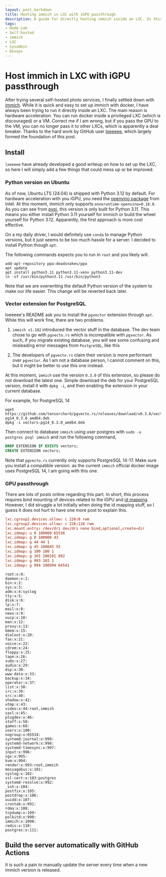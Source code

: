 ```yaml
---
layout: post_markdown
title: Hosting immich in LXC with iGPU passthrough
description: A guide for directly hosting immich inside an LXC. In this way, you do not have to run immich inside a docker container which is in turn inside a VM or privileged LXC. As a bonus point, you can pass through iGPU to multiple LXCs such that you can enjoy accelerations for some ML and transcoding tasks within LXC. Additionally, I wrote a GitHub workflow routinely (or manually) checking new immich release and building the new server with GitHub's runner, which can save lots of efforts on your side.
tags:
- Home Lab
- Self-hosted
- immich
- LXC
- Sysadmin
- Devops
---
```

# Host immich in LXC with iGPU passthrough

After trying several self-hosted photo services, I finally settled down with
[immich][immich github]. While it is quick and easy to set up immich with
docker, I have always been trying to run it directly inside an LXC. The main
reason is hardware acceleration. You can run docker inside a privileged LXC
(which is discouraged) or a VM. Correct me if I am wrong, but if you pass the
GPU to the VM, you can no longer pass it to other LXCs, which is apparently a
deal breaker. Thanks to the hard work by GitHub user [loeeeee][loeeeee], which
largely formed the foundation of this post.

## Install

`loeeeee` have already developed a good writeup on how to set up the LXC, so
here I will simply add a few things that could mess up or be improved.

### Python version on Ubuntu

As of now, Ubuntu LTS (24.04) is shipped with Python 3.12 by default. For
hardware acceleration with you iGPU, you need the
[openvino package][openvino github] from Intel. At this moment, immich only
supports `onnxruntime-openvino=0.18.0`. As you can see from
[pypi][openvino pypi], this version is only built for Python 3.11. This means
you either install Python 3.11 yourself for immich or build the wheel yourself
for Python 3.12. Apparently, the first approach is more cost effective.

On a my daily driver, I would definitely use `conda` to manage Python versions,
but it just seems to be too much hassle for a server. I decided to install
Python though `apt`.

The following commands expects you to run in `root` and you likely will.

```shell
add-apt-repository ppa:deadsnakes/ppa
apt update
apt install python3.11 python3.11-venv python3.11-dev
ln -sf /usr/bin/python3.11 /usr/bin/python3
```

Note that we are overwriting the default Python version of the system to make
our life easier. This change will be reverted back later.

### Vector extension for PostgreSQL

loeeeee's README ask you to install the `pgvector` extension through `apt`.
While this will work fine, there are two problems.

1. `immich v1.102` introduced the vector stuff in the database. The dev team
   chose to go with `pgvecto.rs` which is incompatible with `pgvector`. As such,
   if you migrate existing database, you will see some confusing and misleading
   error messages from `PostgreSQL`, like this

2. The developers of `pgvecto.rs` claim their version is more performant over
   `pgvector`. As I am not a database person, I cannot comment on this, but it
   might be better to use this one instead.

At this moment, `immich` use the version `0.3.0` of this extension, so please do
not download the latest one. Simple download the deb for your PostgreSQL
version, install it with `dpkg -i`, and then enabling the extension in your
current database.

For example, for PostgreSQL 14

```shell
wget https://github.com/tensorchord/pgvecto.rs/releases/download/v0.3.0/vectors-pg14_0.3.0_amd64.deb
dpkg -i vectors-pg14_0.3.0_amd64.deb
```

Then connect to database `immich` using user postgres with
`sudo -u postgres psql immich` and run the following command,

```sql
DROP EXTENSION IF EXISTS vectors;
CREATE EXTENSION vectors;
```

Note that `pgvecto.rs` currently only supports PostgreSQL 14-17. Make sure you
install a compatible version. as the current `immich` official docker image uses
PostgreSQL 14, I am going with this one.

### GPU passthrough

There are lots of posts online regarding this part. In short, this process
requires bind mounting of devices related to the iGPU and [id mapping][mapping].
However, I did struggle a lot initially when doing the id mapping stuff, so I
guess it does not hurt to have one more post to explain this.

```conf
lxc.cgroup2.devices.allow: c 226:0 rwm
lxc.cgroup2.devices.allow: c 226:128 rwm
lxc.mount.entry: /dev/dri dev/dri none bind,optional,create=dir
lxc.idmap: u 0 100000 65536
lxc.idmap: g 0 100000 43
lxc.idmap: g 44 44 1
lxc.idmap: g 45 100045 55
lxc.idmap: g 100 100 1
lxc.idmap: g 101 100101 892
lxc.idmap: g 993 103 1
lxc.idmap: g 994 100994 64541
```

```
root:x:0:
daemon:x:1:
bin:x:2:
sys:x:3:
adm:x:4:syslog
tty:x:5:
disk:x:6:
lp:x:7:
mail:x:8:
news:x:9:
uucp:x:10:
man:x:12:
proxy:x:13:
kmem:x:15:
dialout:x:20:
fax:x:21:
voice:x:22:
cdrom:x:24:
floppy:x:25:
tape:x:26:
sudo:x:27:
audio:x:29:
dip:x:30:
www-data:x:33:
backup:x:34:
operator:x:37:
list:x:38:
irc:x:39:
src:x:40:
shadow:x:42:
utmp:x:43:
video:x:44:root,immich
sasl:x:45:
plugdev:x:46:
staff:x:50:
games:x:60:
users:x:100:
nogroup:x:65534:
systemd-journal:x:999:
systemd-network:x:998:
systemd-timesync:x:997:
input:x:996:
sgx:x:995:
kvm:x:994:
render:x:993:root,immich
messagebus:x:101:
syslog:x:102:
ssl-cert:x:103:postgres
systemd-resolve:x:992:
_ssh:x:104:
postfix:x:105:
postdrop:x:106:
uuidd:x:107:
crontab:x:991:
rdma:x:108:
tcpdump:x:109:
polkitd:x:990:
immich:x:1000:
redis:x:110:
postgres:x:111:
```

## Build the server automatically with GitHub Actions

It is such a pain to manually update the server every time when a new immich
version is released. 

[immich github]: https://github.com/immich-app/immich
[loeeeee]: https://github.com/loeeeee/immich-in-lxc
[openvino github]: https://github.com/openvinotoolkit/openvino
[openvino pypi]: https://pypi.org/project/onnxruntime-openvino/1.18.0/#files
[mapping]: https://forum.proxmox.com/threads/understanding-lxc-uid-mappings.101855/